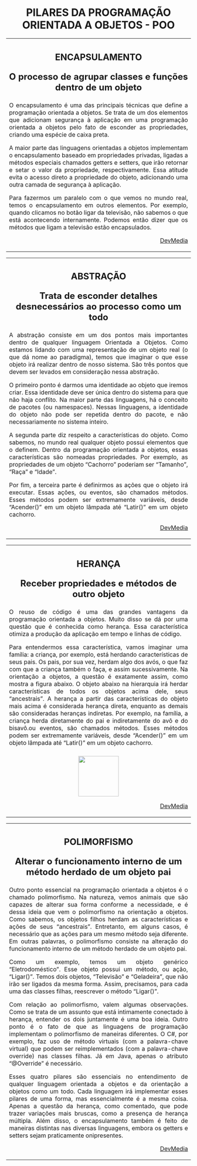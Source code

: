 <h1 align="center">PILARES DA PROGRAMAÇÃO ORIENTADA A OBJETOS - POO</h1> 
<table><tr><td align='justify'>
<h2 align="center"><p>ENCAPSULAMENTO</p>
 <p>O processo de agrupar classes e funções dentro de um objeto</p>
</h2> 
 
O encapsulamento é uma das principais técnicas que define a programação orientada a objetos. Se trata de um dos elementos que adicionam segurança à aplicação em uma programação orientada a objetos pelo fato de esconder as propriedades, criando uma espécie de caixa preta.

  A maior parte das linguagens orientadas a objetos implementam o encapsulamento baseado em propriedades privadas, ligadas a métodos especiais chamados getters e setters, que irão retornar e setar o valor da propriedade, respectivamente. Essa atitude evita o acesso direto a propriedade do objeto, adicionando uma outra camada de segurança à aplicação.

Para fazermos um paralelo com o que vemos no mundo real, temos o encapsulamento em outros elementos. Por exemplo, quando clicamos no botão ligar da televisão, não sabemos o que está acontecendo internamente. Podemos então dizer que os métodos que ligam a televisão estão encapsulados.
<p align="right"><a href="https://www.devmedia.com.br/os-4-pilares-da-programacao-orientada-a-objetos/9264" target="_blank" >DevMedia</a></p>
</td></tr></table>

<table><tr><td align='justify'>
<h2 align="center"><p> ABSTRAÇÃO</p>
 <p>Trata de esconder detalhes desnecessários ao processo como um todo</p>
</h2>  

A abstração consiste em um dos pontos mais importantes dentro de qualquer linguagem Orientada a Objetos. Como estamos lidando com uma representação de um objeto real (o que dá nome ao paradigma), temos que imaginar o que esse objeto irá realizar dentro de nosso sistema. São três pontos que devem ser levados em consideração nessa abstração.

O primeiro ponto é darmos uma identidade ao objeto que iremos criar. Essa identidade deve ser única dentro do sistema para que não haja conflito. Na maior parte das linguagens, há o conceito de pacotes (ou namespaces). Nessas linguagens, a identidade do objeto não pode ser repetida dentro do pacote, e não necessariamente no sistema inteiro.

A segunda parte diz respeito a características do objeto. Como sabemos, no mundo real qualquer objeto possui elementos que o definem. Dentro da programação orientada a objetos, essas características são nomeadas propriedades. Por exemplo, as propriedades de um objeto “Cachorro” poderiam ser “Tamanho”, “Raça” e “Idade”.

Por fim, a terceira parte é definirmos as ações que o objeto irá executar. Essas ações, ou eventos, são chamados métodos. Esses métodos podem ser extremamente variáveis, desde “Acender()” em um objeto lâmpada até “Latir()” em um objeto cachorro.
<p align="right"><a href="https://www.devmedia.com.br/os-4-pilares-da-programacao-orientada-a-objetos/9264" target="_blank" >DevMedia</a> </p>
</td></tr></table>

<table><tr><td align='justify'>
<h2 align="center"><p>HERANÇA</p>
 <p>Receber propriedades e métodos de outro objeto</p>
</h2>

O reuso de código é uma das grandes vantagens da programação orientada a objetos. Muito disso se dá por uma questão que é conhecida como herança. Essa característica otimiza a produção da aplicação em tempo e linhas de código.

Para entendermos essa característica, vamos imaginar uma família: a criança, por exemplo, está herdando características de seus pais. Os pais, por sua vez, herdam algo dos avós, o que faz com que a criança também o faça, e assim sucessivamente. Na orientação a objetos, a questão é exatamente assim, como mostra a figura abaixo. O objeto abaixo na hierarquia irá herdar características de todos os objetos acima dele, seus “ancestrais”. A herança a partir das características do objeto mais acima é considerada herança direta, enquanto as demais são consideradas heranças indiretas. Por exemplo, na família, a criança herda diretamente do pai e indiretamente do avô e do bisavô.ou eventos, são chamados métodos. Esses métodos podem ser extremamente variáveis, desde “Acender()” em um objeto lâmpada até “Latir()” em um objeto cachorro.
<p align="center"><img style="margin-top:10px;" src="https://arquivo.devmedia.com.br/artigos/henrique_gasparotto/4_pilares_oo/image002.png" width="110px"></p>
<p align="right"><a href="https://www.devmedia.com.br/os-4-pilares-da-programacao-orientada-a-objetos/9264" target="_blank" >DevMedia</a> </p>
</td></tr></table>

<table><tr><td align='justify'>
<h2 align="center"><p>POLIMORFISMO</p>
<p>Alterar o funcionamento interno de um método herdado de um objeto pai</p>
</h2>
Outro ponto essencial na programação orientada a objetos é o chamado polimorfismo. Na natureza, vemos animais que são capazes de alterar sua forma conforme a necessidade, e é dessa ideia que vem o polimorfismo na orientação a objetos. Como sabemos, os objetos filhos herdam as características e ações de seus “ancestrais”. Entretanto, em alguns casos, é necessário que as ações para um mesmo método seja diferente. Em outras palavras, o polimorfismo consiste na alteração do funcionamento interno de um método herdado de um objeto pai.

Como um exemplo, temos um objeto genérico “Eletrodoméstico”. Esse objeto possui um método, ou ação, “Ligar()”. Temos dois objetos, “Televisão” e “Geladeira”, que não irão ser ligados da mesma forma. Assim, precisamos, para cada uma das classes filhas, reescrever o método “Ligar()”.

Com relação ao polimorfismo, valem algumas observações. Como se trata de um assunto que está intimamente conectado à herança, entender os dois juntamente é uma boa ideia. Outro ponto é o fato de que as linguagens de programação implementam o polimorfismo de maneiras diferentes. O C#, por exemplo, faz uso de método virtuais (com a palavra-chave virtual) que podem ser reimplementados (com a palavra-chave override) nas classes filhas. Já em Java, apenas o atributo “@Override” é necessário.

Esses quatro pilares são essenciais no entendimento de qualquer linguagem orientada a objetos e da orientação a objetos como um todo. Cada linguagem irá implementar esses pilares de uma forma, mas essencialmente é a mesma coisa. Apenas a questão da herança, como comentado, que pode trazer variações mais bruscas, como a presença de herança múltipla. Além disso, o encapsulamento também é feito de maneiras distintas nas diversas linguagens, embora os getters e setters sejam praticamente onipresentes.

<p align="right"><a href="https://www.devmedia.com.br/os-4-pilares-da-programacao-orientada-a-objetos/9264" target="_blank">DevMedia</a></p>
</td></tr></table>
